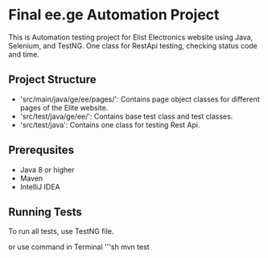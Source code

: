 # Final ee.ge Automation Project 

This is Automation testing project for Elist Electronics website using Java, Selenium, and TestNG.
One class for RestApi testing, checking status code and time.

## Project Structure
- 'src/main/java/ge/ee/pages/': Contains page object classes for different pages of the Elite website.
- 'src/test/java/ge/ee/': Contains base test class and test classes.
- 'src/test/java': Contains one class for testing Rest Api.

## Prerequsites
- Java 8 or higher
- Maven
- IntelliJ IDEA

## Running Tests
To run all tests, use TestNG file.

or use command in Terminal
'''sh
mvn test
